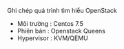 Ghi chép quá trình tìm hiểu OpenStack

- Môi trường : Centos 7.5
- Phiên bản : Openstack Queens
- Hypervisor : KVM/QEMU
